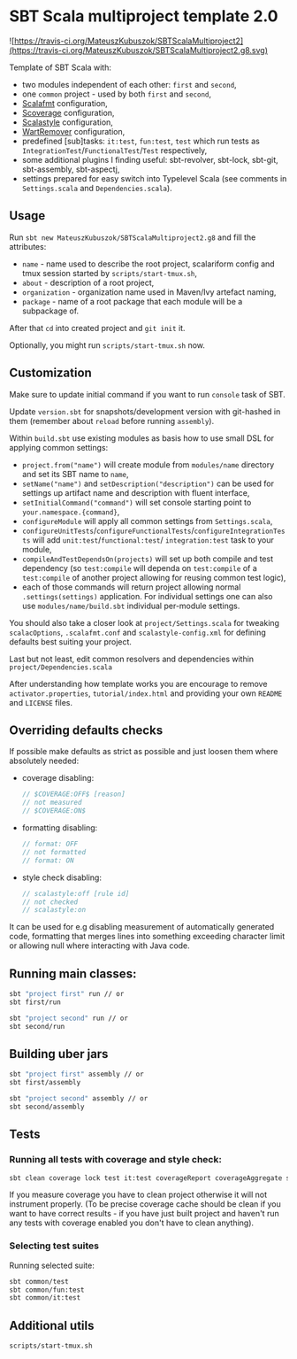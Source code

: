 # SBT Scala multiproject template 2.0

![https://travis-ci.org/MateuszKubuszok/SBTScalaMultiproject2](https://travis-ci.org/MateuszKubuszok/SBTScalaMultiproject2.g8.svg)

Template of SBT Scala with:

 * two modules independent of each other: `first` and `second`,
 * one `common` project - used by both `first` and `second`,
 * [Scalafmt](https://github.com/lucidsoftware/neo-sbt-scalafmt) configuration,
 * [Scoverage](https://github.com/scoverage/sbt-scoverage) configuration,
 * [Scalastyle](http://www.scalastyle.org/) configuration,
 * [WartRemover](http://www.wartremover.org/) configuration,
 * predefined [sub]tasks: `it:test`, `fun:test`, `test` which run tests as
   `IntegrationTest`/`FunctionalTest`/`Test` respectively,
 * some additional plugins I finding useful: sbt-revolver, sbt-lock, sbt-git, sbt-assembly, sbt-aspectj,
 * settings prepared for easy switch into Typelevel Scala (see comments in `Settings.scala` and `Dependencies.scala`).

## Usage

Run `sbt new MateuszKubuszok/SBTScalaMultiproject2.g8` and fill the attributes:
 
 * `name` - name used to describe the root project, scalariform config and tmux session started by `scripts/start-tmux.sh`,
 * `about` - description of a root project,
 * `organization` - organization name used in Maven/Ivy artefact naming,
 * `package` - name of a root package that each module will be a subpackage of.

After that `cd` into created project and `git init` it.

Optionally, you might run `scripts/start-tmux.sh` now.

## Customization

Make sure to update initial command if you want to run `console` task of SBT.

Update `version.sbt` for snapshots/development version with git-hashed in them (remember about `reload` before running
`assembly`).

Within `build.sbt` use existing modules as basis how to use small DSL for applying common settings:

 * `project.from("name")` will create module from `modules/name` directory and set its SBT name to `name`,
 * `setName("name")` and `setDescription("description")` can be used for settings up artifact name and description with
   fluent interface,
 * `setInitialCommand("command")` will set console starting point to `your.namespace.{command}`,
 * `configureModule` will apply all common settings from `Settings.scala`,
 * `configureUnitTests`/`configureFunctionalTests`/`configureIntegrationTests` will add `unit:test`/`functional:test`/
   `integration:test` task to your module,
 * `compileAndTestDependsOn(projects)` will set up both compile and test dependency (so `test:compile` will dependa on
   `test:compile` of a `test:compile` of another project allowing for reusing common test logic),
 * each of those commands will return project allowing normal `.settings(settings)` application. For individual settings
   one can also use `modules/name/build.sbt` individual per-module settings.

You should also take a closer look at `project/Settings.scala` for tweaking `scalacOptions`,
`.scalafmt.conf` and `scalastyle-config.xml` for defining defaults best suiting your project.

Last but not least, edit common resolvers and dependencies within `project/Dependencies.scala`

After understanding how template works you are encourage to remove `activator.properties`, `tutorial/index.html` and
providing your own `README` and `LICENSE` files.

## Overriding defaults checks

If possible make defaults as strict as possible and just loosen them where absolutely needed:

 * coverage disabling:

   ```scala
   // $COVERAGE:OFF$ [reason]
   // not measured 
   // $COVERAGE:ON$
   ```
 * formatting disabling:

   ```scala
   // format: OFF
   // not formatted
   // format: ON
   ```
 * style check disabling:

   ```scala
   // scalastyle:off [rule id]
   // not checked
   // scalastyle:on
   ```

It can be used for e.g disabling measurement of automatically generated code, formatting that merges lines into
something exceeding character limit or allowing null where interacting with Java code.

## Running main classes:

```bash
sbt "project first" run // or
sbt first/run

sbt "project second" run // or
sbt second/run
```

## Building uber jars

```bash
sbt "project first" assembly // or
sbt first/assembly

sbt "project second" assembly // or
sbt second/assembly
```

## Tests

### Running all tests with coverage and style check:

```bash
sbt clean coverage lock test it:test coverageReport coverageAggregate scalastyle
```

If you measure coverage you have to clean project otherwise it will not instrument properly. (To be precise coverage
cache should be clean if you want to have correct results - if you have just built project and haven't run any tests
with coverage enabled you don't have to clean anything).

### Selecting test suites

Running selected suite:

```bash
sbt common/test
sbt common/fun:test
sbt common/it:test
```

## Additional utils

`scripts/start-tmux.sh`
